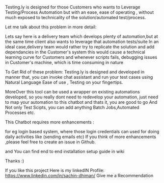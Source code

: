 

Testing.ly is designed for those Customers who wants to Leverage Testing/Process Automation  but with an ease, ease of operating ,
without much exposed to technicality of the solution/automated test/process.

Let  me talk about this problem in more detail:

Lets say here is a delivery team which develops plenty of automation,but at the same time client also wants to leverage that automation tests/suite
In an ideal case,delivery team would rather try to replicate the solution and add dependancies in the Customer's system
this would cause a technical learning curve for Customers
and whenever scripts fails, debugging issues in Customer's machine, which is time consuming in nature

To Get Rid of these problem:
Testing.ly is designed and developed in manner that,  you can invoke chat assistant and run your test cases using Natural Language
Ease of use , Testing on your fingertips.

MoreOver this tool can be used a wrapper on existing automations developed, so you really dont need to redevelop your automation,
just need to map your automation to this chatbot and thats it, you are good to go
And Not only Test Scipts, you can add anything Batch Jobs,Automated Processes etc.


This Chatbot requires more enhancements :

for eg login based system, where those login credentials can used for doing daily activities like (sending emails etc)
If you think of more enhancements ,please feel free to create an issue in Github.


and You can find end to end installation setup guide in wiki

Thanks :)

If you like this project
Here is my linkedIN Profile:
https://www.linkedin.com/in/sachin-dhiman/
Give me a Recommendation


